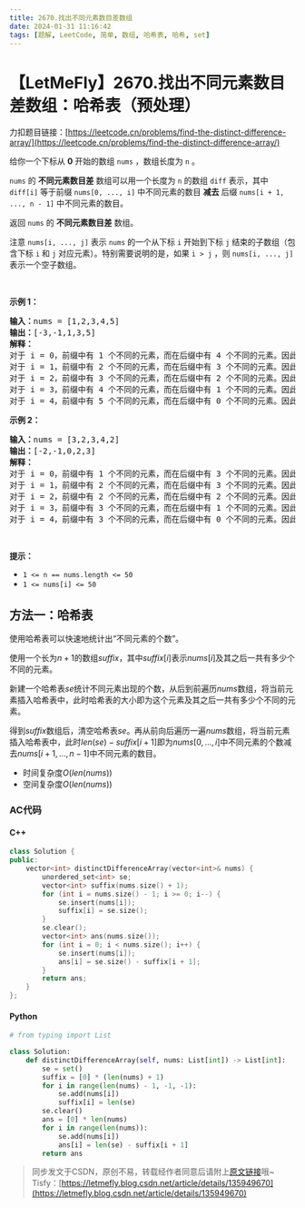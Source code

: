 ```yaml
---
title: 2670.找出不同元素数目差数组
date: 2024-01-31 11:16:42
tags: [题解, LeetCode, 简单, 数组, 哈希表, 哈希, set]
---
```


# 【LetMeFly】2670.找出不同元素数目差数组：哈希表（预处理）

力扣题目链接：[https://leetcode.cn/problems/find-the-distinct-difference-array/](https://leetcode.cn/problems/find-the-distinct-difference-array/)

<p>给你一个下标从 <strong>0</strong> 开始的数组 <code>nums</code> ，数组长度为 <code>n</code> 。</p>

<p><code>nums</code> 的 <strong>不同元素数目差</strong> 数组可以用一个长度为 <code>n</code> 的数组 <code>diff</code> 表示，其中 <code>diff[i]</code> 等于前缀 <code>nums[0, ..., i]</code> 中不同元素的数目 <strong>减去</strong> 后缀 <code>nums[i + 1, ..., n - 1]</code> 中不同元素的数目。</p>

<p>返回<em> </em><code>nums</code> 的 <strong>不同元素数目差</strong> 数组。</p>

<p>注意 <code>nums[i, ..., j]</code> 表示 <code>nums</code> 的一个从下标 <code>i</code> 开始到下标 <code>j</code> 结束的子数组（包含下标 <code>i</code> 和 <code>j</code> 对应元素）。特别需要说明的是，如果 <code>i &gt; j</code> ，则 <code>nums[i, ..., j]</code> 表示一个空子数组。</p>

<p>&nbsp;</p>

<p><strong>示例 1：</strong></p>

<pre>
<strong>输入：</strong>nums = [1,2,3,4,5]
<strong>输出：</strong>[-3,-1,1,3,5]
<strong>解释：
</strong>对于 i = 0，前缀中有 1 个不同的元素，而在后缀中有 4 个不同的元素。因此，diff[0] = 1 - 4 = -3 。
对于 i = 1，前缀中有 2 个不同的元素，而在后缀中有 3 个不同的元素。因此，diff[1] = 2 - 3 = -1 。
对于 i = 2，前缀中有 3 个不同的元素，而在后缀中有 2 个不同的元素。因此，diff[2] = 3 - 2 = 1 。
对于 i = 3，前缀中有 4 个不同的元素，而在后缀中有 1 个不同的元素。因此，diff[3] = 4 - 1 = 3 。
对于 i = 4，前缀中有 5 个不同的元素，而在后缀中有 0 个不同的元素。因此，diff[4] = 5 - 0 = 5 。
</pre>

<p><strong>示例 2：</strong></p>

<pre>
<strong>输入：</strong>nums = [3,2,3,4,2]
<strong>输出：</strong>[-2,-1,0,2,3]
<strong>解释：</strong>
对于 i = 0，前缀中有 1 个不同的元素，而在后缀中有 3 个不同的元素。因此，diff[0] = 1 - 3 = -2 。
对于 i = 1，前缀中有 2 个不同的元素，而在后缀中有 3 个不同的元素。因此，diff[1] = 2 - 3 = -1 。
对于 i = 2，前缀中有 2 个不同的元素，而在后缀中有 2 个不同的元素。因此，diff[2] = 2 - 2 = 0 。
对于 i = 3，前缀中有 3 个不同的元素，而在后缀中有 1 个不同的元素。因此，diff[3] = 3 - 1 = 2 。
对于 i = 4，前缀中有 3 个不同的元素，而在后缀中有 0 个不同的元素。因此，diff[4] = 3 - 0 = 3 。 
</pre>

<p>&nbsp;</p>

<p><strong>提示：</strong></p>

<ul>
	<li><code>1 &lt;= n == nums.length&nbsp;&lt;= 50</code></li>
	<li><code>1 &lt;= nums[i] &lt;= 50</code></li>
</ul>


    
## 方法一：哈希表

使用哈希表可以快速地统计出“不同元素的个数”。

使用一个长为$n + 1$的数组$suffix$，其中$suffix[i]$表示$nums[i]$及其之后一共有多少个不同的元素。

新建一个哈希表$se$统计不同元素出现的个数，从后到前遍历$nums$数组，将当前元素插入哈希表中，此时哈希表的大小即为这个元素及其之后一共有多少个不同的元素。

得到$suffix$数组后，清空哈希表$se$。再从前向后遍历一遍$nums$数组，将当前元素插入哈希表中，此时$len(se) - suffix[i + 1]$即为$nums[0, ..., i]$中不同元素的个数减去$nums[i + 1, ..., n - 1]$中不同元素的数目。

+ 时间复杂度$O(len(nums))$
+ 空间复杂度$O(len(nums))$

### AC代码

#### C++

```cpp
class Solution {
public:
    vector<int> distinctDifferenceArray(vector<int>& nums) {
        unordered_set<int> se;
        vector<int> suffix(nums.size() + 1);
        for (int i = nums.size() - 1; i >= 0; i--) {
            se.insert(nums[i]);
            suffix[i] = se.size();
        }
        se.clear();
        vector<int> ans(nums.size());
        for (int i = 0; i < nums.size(); i++) {
            se.insert(nums[i]);
            ans[i] = se.size() - suffix[i + 1];
        }
        return ans;
    }
};
```

#### Python

```python
# from typing import List

class Solution:
    def distinctDifferenceArray(self, nums: List[int]) -> List[int]:
        se = set()
        suffix = [0] * (len(nums) + 1)
        for i in range(len(nums) - 1, -1, -1):
            se.add(nums[i])
            suffix[i] = len(se)
        se.clear()
        ans = [0] * len(nums)
        for i in range(len(nums)):
            se.add(nums[i])
            ans[i] = len(se) - suffix[i + 1]
        return ans
```

> 同步发文于CSDN，原创不易，转载经作者同意后请附上[原文链接](https://blog.letmefly.xyz/2024/01/31/LeetCode%202670.%E6%89%BE%E5%87%BA%E4%B8%8D%E5%90%8C%E5%85%83%E7%B4%A0%E6%95%B0%E7%9B%AE%E5%B7%AE%E6%95%B0%E7%BB%84/)哦~
> Tisfy：[https://letmefly.blog.csdn.net/article/details/135949670](https://letmefly.blog.csdn.net/article/details/135949670)
